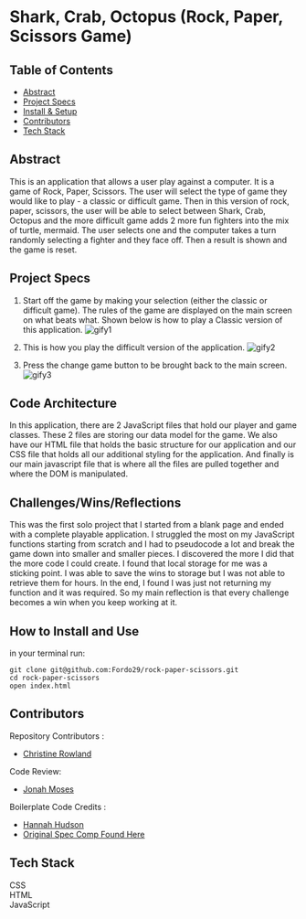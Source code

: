 # Shark, Crab, Octopus (Rock, Paper, Scissors Game)


## Table of Contents   
  - [Abstract](#abstract)   
  - [Project Specs](#project-specs)   
  - [Install & Setup](#set-up)
  - [Contributors](#contributors)   
  - [Tech Stack](#tech-stack)   

## Abstract   
This is an application that allows a user play against a computer. It is a game of Rock, Paper, Scissors.  The user will select the type of game they would like to play - a classic or difficult game.  Then in this version of rock, paper, scissors, the user will be able to select between Shark, Crab, Octopus and the more difficult game adds 2 more fun fighters into the mix of turtle, mermaid.   The user selects one and the computer takes a turn randomly selecting a fighter and they face off.  Then a result is shown and the game is reset.  

## Project Specs
1. Start off the game by making your selection (either the classic or difficult game). The rules of the game are displayed on the main screen on what beats what.  Shown below is how to play a Classic version of this application.
![gify1](https://user-images.githubusercontent.com/90149529/142093508-9339f10f-2d91-43b5-9cc3-122f8ef8e9f8.gif)


2. This is how you play the difficult version of the application.
![gify2](https://user-images.githubusercontent.com/90149529/142094155-feff8d3d-c490-41b6-9f0c-49c47d7395a0.gif)


3. Press the change game button to be brought back to the main screen.
![gify3](https://user-images.githubusercontent.com/90149529/142094626-cab9e088-66ca-4472-b402-04e2ea49a6ea.gif)



## Code Architecture
In this application, there are 2 JavaScript files that hold our player and game classes.  These 2 files are storing our data model for the game.  We also have our HTML file that holds the basic structure for our application and our CSS file that holds all our additional styling for the application.  And finally is our main javascript file that is where all the files are pulled together and where the DOM is manipulated.  

## Challenges/Wins/Reflections
This was the first solo project that I started from a blank page and ended with a complete playable application.  I struggled the most on my JavaScript functions starting from scratch and I had to pseudocode a lot and break the game down into smaller and smaller pieces.  I discovered the more I did that the more code I could create.  I found that local storage for me was a sticking point.  I was able to save the wins to storage but I was not able to retrieve them for hours.  In the end, I found I was just not returning my function and it was required.  So my main reflection is that every challenge becomes a win when you keep working at it.  

## How to Install and Use   
in your terminal run:
```   
git clone git@github.com:Fordo29/rock-paper-scissors.git
cd rock-paper-scissors   
open index.html      
```
## Contributors  
Repository Contributors :      
- [Christine Rowland](https://github.com/Fordo29)

Code Review:
- [Jonah Moses](https://github.com/JonahMoses)

Boilerplate Code Credits :     
- [Hannah Hudson](https://github.com/hannahhch)     
- [Original Spec Comp Found Here](https://frontend.turing.edu/projects/module-1/rock-paper-scissors-solo.html)     



## Tech Stack  
CSS  
HTML  
JavaScript  
